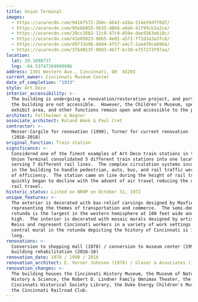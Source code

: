 ```yaml
---
title: Union Terminal
images:
  - https://ucarecdn.com/9416f572-2b8c-4642-a1ba-214e59dff0d7/
  - https://ucarecdn.com/95ebb855-5b35-4804-a6eb-41f99cb2a2ce/
  - https://ucarecdn.com/39cc26b2-12c8-47c9-859e-dee5563eb18c/
  - https://ucarecdn.com/41e05023-80b5-4e01-a571-ff2d3a3a3fc8/
  - https://ucarecdn.com/d9733e96-9444-4f57-a4c7-1aa4f8ce8964/
  - https://ucarecdn.com/37bd013f-09d3-4b77-bc38-e757273f97aa/
location:
  lat: 39.1098737
  lng: -84.53747369999996
address: 1301 Western Ave., Cincinnati, OH  45203
current_owner: Cincinnati Museum Center
date_of_completion: "1933"
style: Art Deco
interior_accessibility: >-
  The building is undergoing a renovation/restoration project, and portions of
  the building are not accessible.  However, the Children's Museum, special
  exhibit area, and other functions remain open and accessible to the public.
architect: Fellheimer & Wagner
associate_architect: Roland Wank & Paul Cret
contractor: >-
  Messer-Cargile for renovation (1990), Turner for current renovation
  (2016-2018)
original_function: Train station
significance: >-
  Considered one of the finest examples of Art Deco train stations in the US,
  Union Terminal consolidated 5 different train stations into one location
  serving 7 different rail lines.  The complex circulation systems incorporated
  in the building to handle pedestrian, auto, bus, and rail traffic were a model
  of efficiency.  The station came on line during the height of rail travel that
  quickly began to decline with the advent of air travel reducing the demand for
  rail travel.
historic_status: Listed on NRHP on October 31, 1972
unique_features: >-
  The exterior is decorated with bas-relief carvings designed by Maxfield Keck
  representing the themes of transportation and commerce.  The semi-dome of the
  rotunda is the largest in the western hemisphere at 180 feet wide and 106 feet
  high.  The interior is decorated with mosaic murals designed by artist Winold
  Reiss and represent Cincinnati workers in a variety of work settings.  The
  central mural in the rotunda depicting the history of Cincinnati is 105 feet
  long.
renovations: >-
  Conversion to shopping mall (1978) / conversion to museum center (1990) /
  building rehabilitation (2016-18)
renovation_date: 1978 / 1990 / 2016
renovation_architect: E. Verner Johnson (1978) / Glaser & Associates (1990) / GBBN Architects (2016)
renovation_changes: >-
  The building houses the Cincinnati History Museum, the Museum of Natural
  History & Science, the Robert D. Lindner Family Omnimax Theater, the
  Cincinnati Historical Society Library, the Duke Energy Children's Museum, and
  the Cincinnati Railroad Club.
---
```


